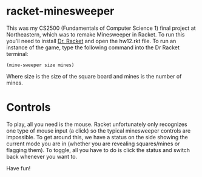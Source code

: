 # racket-minesweeper

This was my CS2500 (Fundamentals of Computer Science 1) final project at Northeastern, which was to remake Minesweeper in Racket. To run this you'll need to install [Dr. Racket](https://racket-lang.org/) and open the hw12.rkt file. To run an instance of the game, type the following command into the Dr Racket terminal:

    (mine-sweeper size mines)
    
Where size is the size of the square board and mines is the number of mines.

# Controls

To play, all you need is the mouse. Racket unfortunately only recognizes one type of mouse input (a click) so the typical minesweeper controls are impossible. To get around this, we have a status on the side showing the current mode you are in (whether you are revealing squares/mines or flagging them). To toggle, all you have to do is click the status and switch back whenever you want to.

Have fun!
